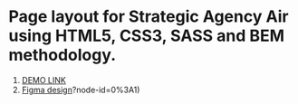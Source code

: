 # Page layout for Strategic Agency Air using HTML5, CSS3, SASS and BEM methodology.

1. [DEMO LINK](https://mikhail-shchuka.github.io/dia_landing/)
2. [Figma design](https://www.figma.com/file/7qwsWggv9BAxMi2VPhBuPr/Air-(formerly-Dia))?node-id=0%3A1)
